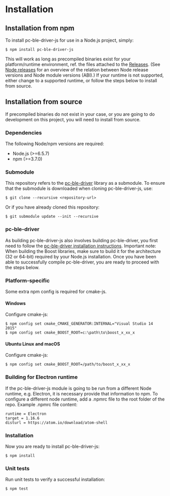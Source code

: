 # Installation

## Installation from npm

To install pc-ble-driver-js for use in a Node.js project, simply:

    $ npm install pc-ble-driver-js

This will work as long as precompiled binaries exist for your platform/runtime environment, ref. the files attached to the [Releases](https://github.com/NordicSemiconductor/pc-ble-driver-js/releases). (See [Node releases](https://nodejs.org/en/download/releases/) for an overview of the relation between Node release versions and Node module versions (ABI).) If your runtime is not supported, either change to a supported runtime,  or follow the steps below to install from source.

## Installation from source

If precompiled binaries do not exist in your case, or you are going to do development on this project, you will need to install from source.

### Dependencies

The following Node/npm versions are required:

* Node.js (>=6.5.7)
* npm (>=3.7.0)


### Submodule

This repository refers to the [pc-ble-driver](https://github.com/NordicSemiconductor/pc-ble-driver) library as a submodule. To ensure that the submodule is downloaded when cloning pc-ble-driver-js, use:

    $ git clone --recursive <repository-url>

Or if you have already cloned this repository:

    $ git submodule update --init --recursive

### pc-ble-driver

As building pc-ble-driver-js also involves building pc-ble-driver, you first need to follow the [pc-ble-driver installation instructions](https://github.com/NordicSemiconductor/pc-ble-driver/blob/master/Installation.md). Important note: When building the Boost libraries, make sure to build it for the architecture (32 or 64-bit) required by your Node.js installation. Once you have been able to successfully compile pc-ble-driver, you are ready to proceed with the steps below.

### Platform-specific

Some extra npm config is required for cmake-js.

#### Windows

Configure cmake-js:

    $ npm config set cmake_CMAKE_GENERATOR:INTERNAL="Visual Studio 14 2015"
    $ npm config set cmake_BOOST_ROOT=c:\path\to\boost_x_xx_x

#### Ubuntu Linux and macOS

Configure cmake-js:

    $ npm config set cmake_BOOST_ROOT=/path/to/boost_x_xx_x

### Building for Electron runtime

If the pc-ble-driver-js module is going to be run from a different Node runtime, e.g. Electron, it is necessary provide that information to npm. To configure a different node runtime, add a .npmrc file to the root folder of the repo. Example .npmrc file content:

    runtime = Electron
    target = 1.16.6
    disturl = https://atom.io/download/atom-shell
    
### Installation

Now you are ready to install pc-ble-driver-js:

    $ npm install

### Unit tests

Run unit tests to verify a successful installation:

    $ npm test
